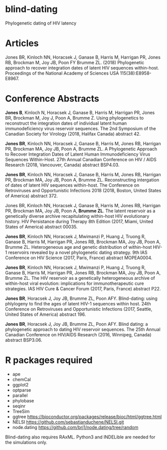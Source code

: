 blind-dating
===========================================================================================================================
Phylogenetic dating of HIV latency

# Articles
Jones BR, Kinloch NN, Horacsek J, Ganase B, Harris M, Harrigan PR, Jones RB, Brockman M, Joy JB, Poon FY Brumme ZL. (2018) Phylogenetic approach to recover integration dates of latent HIV sequences within-host. Proceedings of the National Academy of Sciences USA 115(38):E8958-E8967.

# Conference Abstracts
**Jones B**, Kinloch N, Horacsek J, Ganase B, Harris M, Harrigan PR, Jones BR, Brockman M, Joy J, Poon A, Brumme Z. Using phylogenetics to reconstruct the integration dates of individual latent human immunodeficiency virus reservoir sequences. The 2nd Symposium of the Canadian Society for Virology (2018, Halifax Canada) abstract 42.

**Jones BR**, Kinloch NN, Horacsek J, Ganase B, Harris M, Jones RB, Harrigan PR, Brockman MA, Joy JB, Poon A, Brumme ZL. A Phylogenetic Approach to Recover Integration Dates of Latent Human Immunodeficiency Virus Sequences Within-Host. 27th Annual Canadian Conference on HIV / AIDS Research (2018, Vancouver, Canada) abstract BSP4.03.

**Jones BR**, Kinloch NN, Horacsek J, Ganase B, Harris M, Jones RB, Harrigan PR, Brockman MA, Joy JB, Poon A, Brumme ZL. Reconstructing intergation of dates of latent HIV sequences within-host. The Conference on Retroviruses and Opportunistic Infections 2018 (2018, Boston, United States of America) abstract 372.

Jones BR, Kinloch NN, Horacsek J, Ganase B, Harris M, Jones RB, Harrigan PR, Brockman MA, Joy JB, Poon A, **Brumme ZL**. The latent reservoir as a genetically diverse archive recapitulating within-host HIV evolutionary history. HIV Persistance during Therapy 8th Edition (2017, Miami, United States of America) abstract 00035.

**Jones BR**, Kinloch NN, Horacsek J, Mwimanzi P, Huang J, Truong R, Ganase B, Harris M, Harrigan PR, Jones RB, Brockman MA, Joy JB, Poon A, Brumme ZL. Heterogeneous age and genetic distribution of within-host HIV-1 reservoirs revealed by a novel phylogenetic dating strategy. 9th IAS Conference on HIV Science (2017, Paris, France) abstract MOPEA0004.

**Jones BR**, Kinloch NN, Horacsek J, Mwimanzi P, Huang J, Truong R, Ganase B, Harris M, Harrigan PR, Jones RB, Brockman MA, Joy JB, Poon A, Brumme ZL. The HIV reservoir as a genetically heterogeneous archive of within-host viral evolution: implications for immunotherapeutic cure strategies. IAS HIV Cure & Cancer Forum (2017, Paris, France) abstract P22.

**Jones BR**, Horacsek J, Joy JB, Brumme ZL, Poon AFY. Blind-dating: using phlylogeny to find the ages of latent HIV-1 sequences within host. 24th Conference on Retroviruses and Opportunistic Infections (2017, Seattle, United States of America) abstract 196.

**Jones BR**, Horacsek J, Joy JB, Brumme ZL, Poon AFY. Blind dating: a phylogenetic approach to dating HIV reservoir sequences. The 25th Annual Canadian Conference on HIV/AIDS Research (2016, Winnipeg, Canada) abstract BSP3.06.

# R packages required

* ape
* chemCal
* ggplot2
* optparse
* parallel
* phylobase
* seqinr
* TreeSim
* ggtree https://bioconductor.org/packages/release/bioc/html/ggtree.html
* NELSI https://github.com/sebastianduchene/NELSI.git
* node.dating https://github.com/brj1/node.dating/tree/random

Blind-dating also requires RAxML. Python3 and INDELible are needed for the simulations only.
